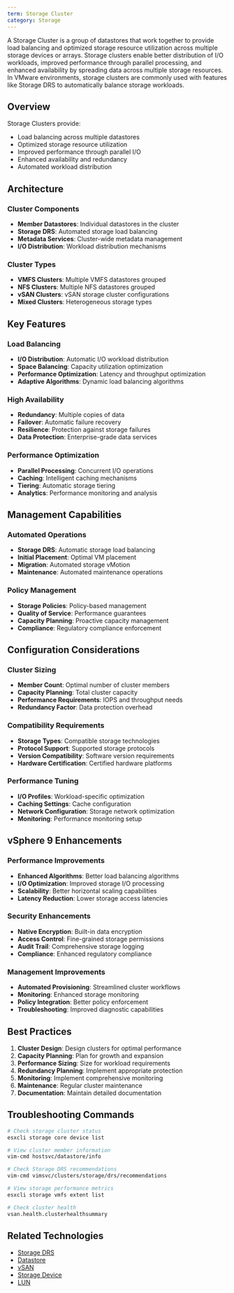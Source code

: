 ```yaml
---
term: Storage Cluster
category: Storage
---
```


A Storage Cluster is a group of datastores that work together to provide load balancing and optimized storage resource utilization across multiple storage devices or arrays. Storage clusters enable better distribution of I/O workloads, improved performance through parallel processing, and enhanced availability by spreading data across multiple storage resources. In VMware environments, storage clusters are commonly used with features like Storage DRS to automatically balance storage workloads.

## Overview

Storage Clusters provide:
- Load balancing across multiple datastores
- Optimized storage resource utilization
- Improved performance through parallel I/O
- Enhanced availability and redundancy
- Automated workload distribution

## Architecture

### Cluster Components
- **Member Datastores**: Individual datastores in the cluster
- **Storage DRS**: Automated storage load balancing
- **Metadata Services**: Cluster-wide metadata management
- **I/O Distribution**: Workload distribution mechanisms

### Cluster Types
- **VMFS Clusters**: Multiple VMFS datastores grouped
- **NFS Clusters**: Multiple NFS datastores grouped
- **vSAN Clusters**: vSAN storage cluster configurations
- **Mixed Clusters**: Heterogeneous storage types

## Key Features

### Load Balancing
- **I/O Distribution**: Automatic I/O workload distribution
- **Space Balancing**: Capacity utilization optimization
- **Performance Optimization**: Latency and throughput optimization
- **Adaptive Algorithms**: Dynamic load balancing algorithms

### High Availability
- **Redundancy**: Multiple copies of data
- **Failover**: Automatic failure recovery
- **Resilience**: Protection against storage failures
- **Data Protection**: Enterprise-grade data services

### Performance Optimization
- **Parallel Processing**: Concurrent I/O operations
- **Caching**: Intelligent caching mechanisms
- **Tiering**: Automatic storage tiering
- **Analytics**: Performance monitoring and analysis

## Management Capabilities

### Automated Operations
- **Storage DRS**: Automatic storage load balancing
- **Initial Placement**: Optimal VM placement
- **Migration**: Automated storage vMotion
- **Maintenance**: Automated maintenance operations

### Policy Management
- **Storage Policies**: Policy-based management
- **Quality of Service**: Performance guarantees
- **Capacity Planning**: Proactive capacity management
- **Compliance**: Regulatory compliance enforcement

## Configuration Considerations

### Cluster Sizing
- **Member Count**: Optimal number of cluster members
- **Capacity Planning**: Total cluster capacity
- **Performance Requirements**: IOPS and throughput needs
- **Redundancy Factor**: Data protection overhead

### Compatibility Requirements
- **Storage Types**: Compatible storage technologies
- **Protocol Support**: Supported storage protocols
- **Version Compatibility**: Software version requirements
- **Hardware Certification**: Certified hardware platforms

### Performance Tuning
- **I/O Profiles**: Workload-specific optimization
- **Caching Settings**: Cache configuration
- **Network Configuration**: Storage network optimization
- **Monitoring**: Performance monitoring setup

## vSphere 9 Enhancements

### Performance Improvements
- **Enhanced Algorithms**: Better load balancing algorithms
- **I/O Optimization**: Improved storage I/O processing
- **Scalability**: Better horizontal scaling capabilities
- **Latency Reduction**: Lower storage access latencies

### Security Enhancements
- **Native Encryption**: Built-in data encryption
- **Access Control**: Fine-grained storage permissions
- **Audit Trail**: Comprehensive storage logging
- **Compliance**: Enhanced regulatory compliance

### Management Improvements
- **Automated Provisioning**: Streamlined cluster workflows
- **Monitoring**: Enhanced storage monitoring
- **Policy Integration**: Better policy enforcement
- **Troubleshooting**: Improved diagnostic capabilities

## Best Practices

1. **Cluster Design**: Design clusters for optimal performance
2. **Capacity Planning**: Plan for growth and expansion
3. **Performance Sizing**: Size for workload requirements
4. **Redundancy Planning**: Implement appropriate protection
5. **Monitoring**: Implement comprehensive monitoring
6. **Maintenance**: Regular cluster maintenance
7. **Documentation**: Maintain detailed documentation

## Troubleshooting Commands

```bash
# Check storage cluster status
esxcli storage core device list

# View cluster member information
vim-cmd hostsvc/datastore/info

# Check Storage DRS recommendations
vim-cmd vimsvc/clusters/storage/drs/recommendations

# View storage performance metrics
esxcli storage vmfs extent list

# Check cluster health
vsan.health.clusterhealthsummary
```

## Related Technologies

- [Storage DRS](/glossary/term/storage-drs.md)
- [Datastore](/glossary/term/datastore.md)
- [vSAN](/glossary/term/vsan.md)
- [Storage Device](/glossary/term/storage-device.md)
- [LUN](/glossary/term/lun.md)